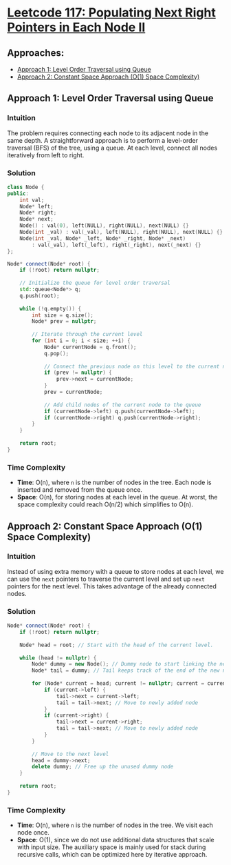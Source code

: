 # [Leetcode 117: Populating Next Right Pointers in Each Node II](https://leetcode.com/problems/populating-next-right-pointers-in-each-node-ii/)

## Approaches:
- [Approach 1: Level Order Traversal using Queue](#approach-1-level-order-traversal-using-queue)
- [Approach 2: Constant Space Approach (O(1) Space Complexity)](#approach-2-constant-space-approach-o1-space-complexity)

## Approach 1: Level Order Traversal using Queue

### Intuition
The problem requires connecting each node to its adjacent node in the same depth. A straightforward approach is to perform a level-order traversal (BFS) of the tree, using a queue. At each level, connect all nodes iteratively from left to right.

### Solution
```cpp
class Node {
public:
    int val;
    Node* left;
    Node* right;
    Node* next;
    Node() : val(0), left(NULL), right(NULL), next(NULL) {}
    Node(int _val) : val(_val), left(NULL), right(NULL), next(NULL) {}
    Node(int _val, Node* _left, Node* _right, Node* _next)
        : val(_val), left(_left), right(_right), next(_next) {}
};

Node* connect(Node* root) {
    if (!root) return nullptr;
    
    // Initialize the queue for level order traversal
    std::queue<Node*> q;
    q.push(root);
    
    while (!q.empty()) {
        int size = q.size();
        Node* prev = nullptr;
        
        // Iterate through the current level
        for (int i = 0; i < size; ++i) {
            Node* currentNode = q.front();
            q.pop();
            
            // Connect the previous node on this level to the current node
            if (prev != nullptr) {
                prev->next = currentNode;
            }
            prev = currentNode;
            
            // Add child nodes of the current node to the queue
            if (currentNode->left) q.push(currentNode->left);
            if (currentNode->right) q.push(currentNode->right);
        }
    }
    
    return root;
}
```

### Time Complexity
- **Time**: O(n), where `n` is the number of nodes in the tree. Each node is inserted and removed from the queue once.
- **Space**: O(n), for storing nodes at each level in the queue. At worst, the space complexity could reach O(n/2) which simplifies to O(n).

## Approach 2: Constant Space Approach (O(1) Space Complexity)

### Intuition
Instead of using extra memory with a queue to store nodes at each level, we can use the `next` pointers to traverse the current level and set up `next` pointers for the next level. This takes advantage of the already connected nodes.

### Solution
```cpp
Node* connect(Node* root) {
    if (!root) return nullptr;
    
    Node* head = root; // Start with the head of the current level.
    
    while (head != nullptr) {
        Node* dummy = new Node(); // Dummy node to start linking the next level
        Node* tail = dummy; // Tail keeps track of the end of the new next level
        
        for (Node* current = head; current != nullptr; current = current->next) {
            if (current->left) {
                tail->next = current->left;
                tail = tail->next; // Move to newly added node
            }
            if (current->right) {
                tail->next = current->right;
                tail = tail->next; // Move to newly added node
            }
        }
        
        // Move to the next level
        head = dummy->next;
        delete dummy; // Free up the unused dummy node
    }
    
    return root;
}
```

### Time Complexity
- **Time**: O(n), where `n` is the number of nodes in the tree. We visit each node once.
- **Space**: O(1), since we do not use additional data structures that scale with input size. The auxiliary space is mainly used for stack during recursive calls, which can be optimized here by iterative approach.

